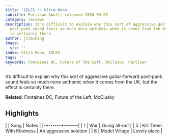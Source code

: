 ```yaml
---
title: 'IDLES :: Ultra Mono'
subtitle: Partisan &bull; released 2020-09-25
category: reviews
description: It’s difficult to explain why this sort of aggressive guitar-forward
  post-punk sound feels so much more anthemic when it comes from the UK, but the effect
  is certainly there.
author: jclacking
image:
  src: ''
index: Ultra Mono, IDLES
tags: ''
keywords: Fontaines DC, Future of the Left, McClusky, Partisan
---
```

It’s difficult to explain why this sort of aggressive guitar-forward post-punk sound feels so much more anthemic when it comes from the UK, but the effect is certainly there.<!--more-->

**Related**: Fontaines DC, Future of the Left, McClusky

## Highlights

| | Song | Notes |
|-+------+-------|
| 1 | War | Going all-out |
| 5 | Kill Them With Kindness | An aggressive solution |
| 6 | Model Village | Lovely place |

